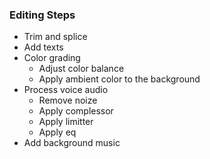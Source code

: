 ### Editing Steps

- Trim and splice
- Add texts
- Color grading
  - Adjust color balance
  - Apply ambient color to the background
- Process voice audio
  - Remove noize
  - Apply complessor
  - Apply limitter
  - Apply eq
- Add background music
